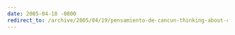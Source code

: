 ```yaml
---
date: 2005-04-18 -0800
redirect_to: /archive/2005/04/19/pensamiento-de-cancun-thinking-about-cancun.aspx/
---
```

